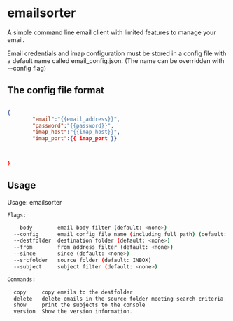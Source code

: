 # emailsorter

A simple command line email client with limited features to manage your email.

Email credentials and imap configuration must be stored in a  config file with a default name called email_config.json. (The name can be overridden with --config flag)

## The config file format
```json

{
        "email":"{{email_address}}",
        "password":"{{password}}",
        "imap_host":"{{imap_host}}",
        "imap_port":{{ imap_port }}



}
```


## Usage



Usage: emailsorter <command>
``` bash
Flags:

  --body        email body filter (default: <none>)
  --config      email config file name (including full path) (default: email_config.json)
  --destfolder  destination folder (default: <none>)
  --from        from address filter (default: <none>)
  --since       since (default: <none>)
  --srcfolder   source folder (default: INBOX)
  --subject     subject filter (default: <none>)

Commands:

  copy     copy emails to the destfolder
  delete   delete emails in the source folder meeting search criteria
  show     print the subjects to the console
  version  Show the version information.
```
